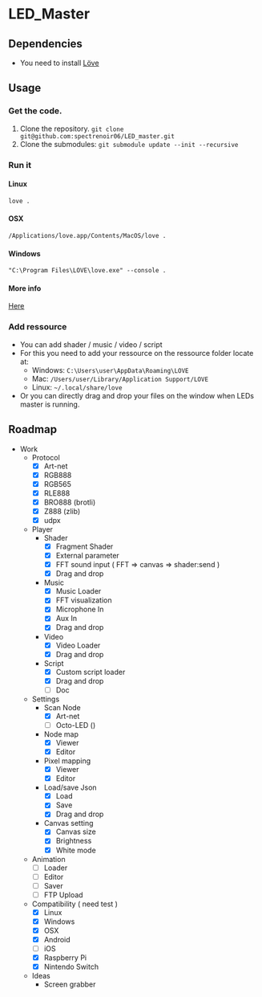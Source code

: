 LED_Master
============

## Dependencies
 - You need to install [Löve](https://love2d.org/#download)

## Usage
### Get the code.
1. Clone the repository. `git clone git@github.com:spectrenoir06/LED_master.git`
2. Clone the submodules: `git submodule update --init --recursive`
### Run it
#### Linux
`love .`
#### OSX
`/Applications/love.app/Contents/MacOS/love .`
#### Windows
`"C:\Program Files\LOVE\love.exe" --console .`
#### More info
[Here](https://love2d.org/wiki/Getting_Started)

### Add ressource
- You can add shader / music / video / script
- For this you need to add your ressource on the ressource folder locate at:
  - Windows: `C:\Users\user\AppData\Roaming\LOVE`
   - Mac: `/Users/user/Library/Application Support/LOVE`
   - Linux: `~/.local/share/love` 
- Or you can directly drag and drop your files on the window when LEDs master is running.


## Roadmap

- Work
  - Protocol
    - [x] Art-net
    - [x] RGB888
    - [x] RGB565
    - [x] RLE888
    - [x] BRO888 (brotli)
    - [x] Z888 (zlib)
    - [x] udpx
  - Player
    - Shader
      - [x] Fragment Shader
      - [x] External parameter
      - [x] FFT sound input ( FFT => canvas => shader:send )
      - [x] Drag and drop
    - Music
      - [x] Music Loader
      - [x] FFT visualization
      - [x] Microphone In
      - [x] Aux In
      - [x] Drag and drop
    - Video
      - [x] Video Loader
      - [x] Drag and drop
    - Script
      - [x] Custom script loader
      - [x] Drag and drop
      - [ ] Doc
  - Settings
    - Scan Node
      - [x] Art-net
      - [ ] Octo-LED ()
    - Node map
      - [x] Viewer
      - [x] Editor
    - Pixel mapping
      - [x] Viewer
      - [x] Editor
    - Load/save Json
      - [x] Load
      - [x] Save
      - [x] Drag and drop
    - Canvas setting
      - [x] Canvas size
      - [x] Brightness
      - [x] White mode
  - Animation
    - [ ] Loader
    - [ ] Editor
    - [ ] Saver
    - [ ] FTP Upload
  - Compatibility ( need test )
    - [x] Linux
    - [x] Windows
    - [x] OSX
    - [x] Android
    - [ ] iOS
    - [x] Raspberry Pi
    - [x] Nintendo Switch
  - Ideas
    - Screen grabber
